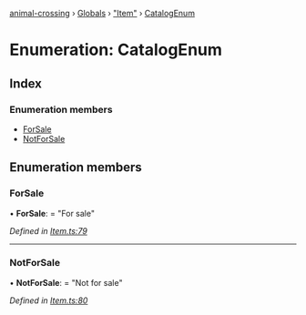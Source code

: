 [animal-crossing](../README.md) › [Globals](../globals.md) › ["Item"](../modules/_item_.md) › [CatalogEnum](_item_.catalogenum.md)

# Enumeration: CatalogEnum

## Index

### Enumeration members

* [ForSale](_item_.catalogenum.md#forsale)
* [NotForSale](_item_.catalogenum.md#notforsale)

## Enumeration members

###  ForSale

• **ForSale**: = "For sale"

*Defined in [Item.ts:79](https://github.com/Norviah/animal-crossing/blob/87636f7/module/types/Item.ts#L79)*

___

###  NotForSale

• **NotForSale**: = "Not for sale"

*Defined in [Item.ts:80](https://github.com/Norviah/animal-crossing/blob/87636f7/module/types/Item.ts#L80)*
